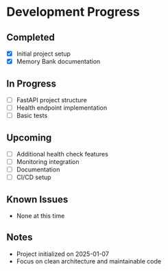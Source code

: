 # Development Progress

## Completed
- [x] Initial project setup
- [x] Memory Bank documentation

## In Progress
- [ ] FastAPI project structure
- [ ] Health endpoint implementation
- [ ] Basic tests

## Upcoming
- [ ] Additional health check features
- [ ] Monitoring integration
- [ ] Documentation
- [ ] CI/CD setup

## Known Issues
- None at this time

## Notes
- Project initialized on 2025-01-07
- Focus on clean architecture and maintainable code